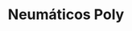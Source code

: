 ---
title: "Neumáticos Poly"
url: /ciudad-autonoma-de-buenos-aires/neumaticos-poly/
shop: Reifen
---